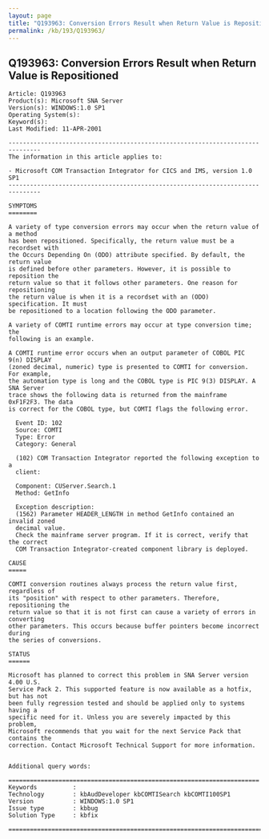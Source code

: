 ```yaml
---
layout: page
title: "Q193963: Conversion Errors Result when Return Value is Repositioned"
permalink: /kb/193/Q193963/
---
```


## Q193963: Conversion Errors Result when Return Value is Repositioned

	Article: Q193963
	Product(s): Microsoft SNA Server
	Version(s): WINDOWS:1.0 SP1
	Operating System(s): 
	Keyword(s): 
	Last Modified: 11-APR-2001
	
	-------------------------------------------------------------------------------
	The information in this article applies to:
	
	- Microsoft COM Transaction Integrator for CICS and IMS, version 1.0 SP1 
	-------------------------------------------------------------------------------
	
	SYMPTOMS
	========
	
	A variety of type conversion errors may occur when the return value of a method
	has been repositioned. Specifically, the return value must be a recordset with
	the Occurs Depending On (ODO) attribute specified. By default, the return value
	is defined before other parameters. However, it is possible to reposition the
	return value so that it follows other parameters. One reason for repositioning
	the return value is when it is a recordset with an (ODO) specification. It must
	be repositioned to a location following the ODO parameter.
	
	A variety of COMTI runtime errors may occur at type conversion time; the
	following is an example.
	
	A COMTI runtime error occurs when an output parameter of COBOL PIC 9(n) DISPLAY
	(zoned decimal, numeric) type is presented to COMTI for conversion. For example,
	the automation type is long and the COBOL type is PIC 9(3) DISPLAY. A SNA Server
	trace shows the following data is returned from the mainframe 0xF1F2F3. The data
	is correct for the COBOL type, but COMTI flags the following error.
	
	  Event ID: 102
	  Source: COMTI
	  Type: Error
	  Category: General
	
	  (102) COM Transaction Integrator reported the following exception to a
	  client:
	
	  Component: CUServer.Search.1
	  Method: GetInfo
	
	  Exception description:
	  (1562) Parameter HEADER_LENGTH in method GetInfo contained an invalid zoned
	  decimal value.
	  Check the mainframe server program. If it is correct, verify that the correct
	  COM Transaction Integrator-created component library is deployed.
	
	CAUSE
	=====
	
	COMTI conversion routines always process the return value first, regardless of
	its "position" with respect to other parameters. Therefore, repositioning the
	return value so that it is not first can cause a variety of errors in converting
	other parameters. This occurs because buffer pointers become incorrect during
	the series of conversions.
	
	STATUS
	======
	
	Microsoft has planned to correct this problem in SNA Server version 4.00 U.S.
	Service Pack 2. This supported feature is now available as a hotfix, but has not
	been fully regression tested and should be applied only to systems having a
	specific need for it. Unless you are severely impacted by this problem,
	Microsoft recommends that you wait for the next Service Pack that contains the
	correction. Contact Microsoft Technical Support for more information.
	
	
	Additional query words:
	
	======================================================================
	Keywords          :  
	Technology        : kbAudDeveloper kbCOMTISearch kbCOMTI100SP1
	Version           : WINDOWS:1.0 SP1
	Issue type        : kbbug
	Solution Type     : kbfix
	
	=============================================================================
	
